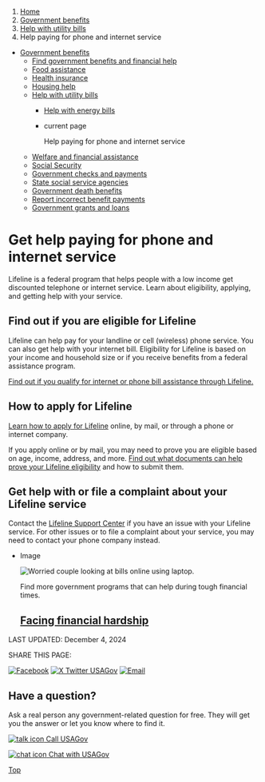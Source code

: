 1. [Home](/)
2. [Government benefits](/benefits)
3. [Help with utility bills](/help-with-utility-bills)
4. Help paying for phone and internet service

* [Government benefits](/benefits)
  + [Find government benefits and financial help](/benefit-finder)
  + [Food assistance](/food-help)
  + [Health insurance](/health-insurance)
  + [Housing help](/housing-help)
  + [Help with utility bills](/help-with-utility-bills)
    - [Help with energy bills](/help-with-energy-bills)
    - current page

      Help paying for phone and internet service
  + [Welfare and financial assistance](/welfare-and-financial-assistance)
  + [Social Security](/social-security)
  + [Government checks and payments](/government-checks-payments)
  + [State social service agencies](/state-social-services)
  + [Government death benefits](/government-death-benefits)
  + [Report incorrect benefit payments](/report-incorrect-benefit-payments)
  + [Government grants and loans](/government-grants-and-loans)

Get help paying for phone and internet service
==============================================

Lifeline is a federal program that helps people with a low income get discounted telephone or internet service. Learn about eligibility, applying, and getting help with your service.

**Find out if you are eligible for Lifeline**
---------------------------------------------

Lifeline can help pay for your landline or cell (wireless) phone service. You can also get help with your internet bill. Eligibility for Lifeline is based on your income and household size or if you receive benefits from a federal assistance program.

[Find out if you qualify for internet or phone bill assistance through Lifeline.](https://www.lifelinesupport.org/do-i-qualify/)

**How to apply for Lifeline**
-----------------------------

[Learn how to apply for Lifeline](https://www.lifelinesupport.org/get-started/)
online, by mail, or through a phone or internet company.

If you apply online or by mail, you may need to prove you are eligible based on age, income, address, and more.
[Find out what documents can help prove your Lifeline eligibility](https://www.lifelinesupport.org/documents-needed/)
and how to submit them.

**Get help with or file a complaint about your Lifeline service**
-----------------------------------------------------------------

Contact the
[Lifeline Support Center](https://www.lifelinesupport.org/get-help/)
if you have an issue with your Lifeline service. For other issues or to file a complaint about your service, you may need to contact your phone company instead.

* Image

  ![Worried couple looking at bills online using laptop.](https://www.usa.gov/s3/files/styles/large/public/2023-01/Banner_img_Life_FInancial_hardship_en.png?itok=Nx2JnK1W)

  Find more government programs that can help during tough financial times.

  [Facing financial hardship](/financial-hardship)
  ------------------------------------------------

LAST UPDATED:
December 4, 2024

SHARE THIS PAGE:

[![Facebook](/themes/custom/usagov/images/social-media-icons/Facebook_Icon.svg)](https://www.facebook.com/sharer/sharer.php?u=https://www.usa.gov/help-with-phone-internet-bills&v=3)
[![X Twitter USAGov](/themes/custom/usagov/images/social-media-icons/X_Twitter_Icon.svg?version=2)](https://twitter.com/intent/tweet?source=webclient&text=https://www.usa.gov/help-with-phone-internet-bills)
[![Email](/themes/custom/usagov/images/social-media-icons/Email_Icon.svg?version=2)](mailto:?subject=https://www.usa.gov/help-with-phone-internet-bills)

Have a question?
----------------

Ask a real person any government-related question for free. They will get you the answer or let you know where to find it.

[![talk icon](/themes/custom/usagov/images/ICONS_talk.png)
Call USAGov](/phone)

[![chat icon](/themes/custom/usagov/images/ICONS_chat.png)
Chat with USAGov](/chat)

[Top](#main-content)